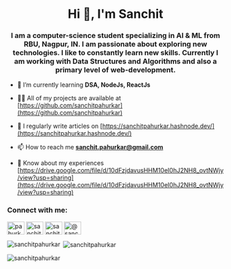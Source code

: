 <h1 align="center">Hi 👋, I'm Sanchit</h1>
<h3 align="center">I am a computer-science student specializing in AI & ML from RBU, Nagpur, IN. I am passionate about exploring new technologies. I like to constantly learn new skills. Currently I am working with Data Structures and Algorithms and also a primary level of web-development.</h3>

- 🌱 I’m currently learning **DSA, NodeJs, ReactJs**

- 👨‍💻 All of my projects are available at [https://github.com/sanchitpahurkar](https://github.com/sanchitpahurkar)

- 📝 I regularly write articles on [https://sanchitpahurkar.hashnode.dev/](https://sanchitpahurkar.hashnode.dev/)

- 📫 How to reach me **sanchit.pahurkar@gmail.com**

- 📄 Know about my experiences [https://drive.google.com/file/d/10dFzjdavusHHM10eI0hJ2NH8_ovtNWjy/view?usp=sharing](https://drive.google.com/file/d/10dFzjdavusHHM10eI0hJ2NH8_ovtNWjy/view?usp=sharing)

<h3 align="left">Connect with me:</h3>
<p align="left">
<a href="https://twitter.com/pahurkarsanchit" target="blank"><img align="center" src="https://raw.githubusercontent.com/rahuldkjain/github-profile-readme-generator/master/src/images/icons/Social/twitter.svg" alt="pahurkarsanchit" height="30" width="40" /></a>
<a href="https://linkedin.com/in/sanchitpahurkar" target="blank"><img align="center" src="https://raw.githubusercontent.com/rahuldkjain/github-profile-readme-generator/master/src/images/icons/Social/linked-in-alt.svg" alt="sanchitpahurkar" height="30" width="40" /></a>
<a href="https://instagram.com/sanchit_p23" target="blank"><img align="center" src="https://raw.githubusercontent.com/rahuldkjain/github-profile-readme-generator/master/src/images/icons/Social/instagram.svg" alt="sanchit_p23" height="30" width="40" /></a>
<a href="https://hashnode.com/@sanchitpahurkar" target="blank"><img align="center" src="https://raw.githubusercontent.com/rahuldkjain/github-profile-readme-generator/master/src/images/icons/Social/hashnode.svg" alt="@sanchitpahurkar" height="30" width="40" /></a>
</p>


<p><img align="left" src="https://github-readme-stats.vercel.app/api/top-langs?username=sanchitpahurkar&show_icons=true&locale=en&layout=compact" alt="sanchitpahurkar" /></p>

<p>&nbsp;<img align="center" src="https://github-readme-stats.vercel.app/api?username=sanchitpahurkar&show_icons=true&locale=en" alt="sanchitpahurkar" /></p>

<p><img align="center" src="https://github-readme-streak-stats.herokuapp.com/?user=sanchitpahurkar&" alt="sanchitpahurkar" /></p>

